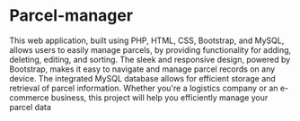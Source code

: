 # Parcel-manager
This web application, built using PHP, HTML, CSS, Bootstrap, and MySQL, allows users to easily manage parcels,
by providing functionality for adding, deleting, editing, and sorting. The sleek and responsive design, powered by Bootstrap, makes it easy to navigate and manage parcel records on any device. The integrated MySQL database allows for efficient storage and retrieval of parcel information. Whether you're a logistics company or an e-commerce business, this project will help you efficiently manage your parcel data
